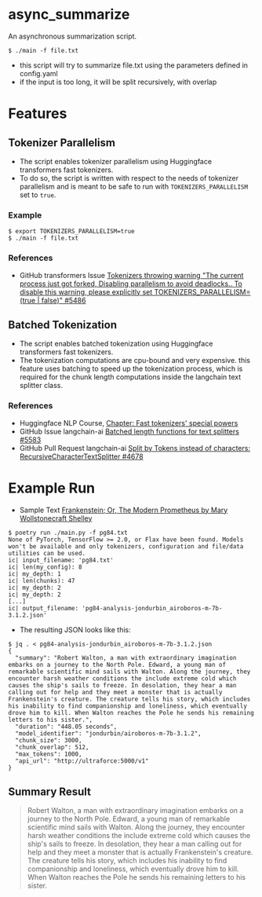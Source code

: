 # async_summarize
An asynchronous summarization script.

```shell
$ ./main -f file.txt
```
* this script will try to summarize file.txt using the parameters defined in config.yaml
* if the input is too long, it will be split recursively, with overlap

# Features

## Tokenizer Parallelism
* The script enables tokenizer parallelism using Huggingface transformers fast tokenizers.
* To do so, the script is written with respect to the needs of tokenizer parallelism and is meant to be safe to run with `TOKENIZERS_PARALLELISM` set to `true`.

### Example
```shell
$ export TOKENIZERS_PARALLELISM=true
$ ./main -f file.txt
```

### References
* GitHub transformers Issue [Tokenizers throwing warning "The current process just got forked, Disabling parallelism to avoid deadlocks.. To disable this warning, please explicitly set TOKENIZERS_PARALLELISM=(true | false)" #5486](https://github.com/huggingface/transformers/issues/5486#issuecomment-654232343)

## Batched Tokenization
* The script enables batched tokenization using Huggingface transformers fast tokenizers.
* The tokenization computations are cpu-bound and very expensive. this feature uses batching to speed up the tokenization process, which is required for the chunk length computations inside the langchain text splitter class.

### References
* Huggingface NLP Course, [Chapter: Fast tokenizers' special powers
](https://huggingface.co/learn/nlp-course/chapter6/3#fast-tokenizers-special-powers)
* GitHub Issue langchain-ai [Batched length functions for text splitters #5583
](https://github.com/langchain-ai/langchain/pull/5583)
* GitHub Pull Request langchain-ai [Split by Tokens instead of characters: RecursiveCharacterTextSplitter #4678
](https://github.com/langchain-ai/langchain/issues/4678)

# Example Run
* Sample Text [Frankenstein; Or, The Modern Prometheus by Mary Wollstonecraft Shelley](https://www.gutenberg.org/ebooks/84)

```shell
$ poetry run ./main.py -f pg84.txt
None of PyTorch, TensorFlow >= 2.0, or Flax have been found. Models won't be available and only tokenizers, configuration and file/data utilities can be used.
ic| input_filename: 'pg84.txt'
ic| len(my_config): 8
ic| my_depth: 1
ic| len(chunks): 47
ic| my_depth: 2
ic| my_depth: 2
[...]
ic| output_filename: 'pg84-analysis-jondurbin_airoboros-m-7b-3.1.2.json'
```

* The resulting JSON looks like this:

```shell
$ jq . < pg84-analysis-jondurbin_airoboros-m-7b-3.1.2.json
{
  "summary": "Robert Walton, a man with extraordinary imagination embarks on a journey to the North Pole. Edward, a young man of remarkable scientific mind sails with Walton. Along the journey, they encounter harsh weather conditions the include extreme cold which causes the ship's sails to freeze. In desolation, they hear a man calling out for help and they meet a monster that is actually Frankenstein's creature. The creature tells his story, which includes his inability to find companionship and loneliness, which eventually drove him to kill. When Walton reaches the Pole he sends his remaining letters to his sister.",
  "duration": "448.05 seconds",
  "model_identifier": "jondurbin/airoboros-m-7b-3.1.2",
  "chunk_size": 3000,
  "chunk_overlap": 512,
  "max_tokens": 1000,
  "api_url": "http://ultraforce:5000/v1"
}
```

## Summary Result

> Robert Walton, a man with extraordinary imagination embarks on a journey to the North Pole. Edward, a young man of remarkable scientific mind sails with Walton. Along the journey, they encounter harsh weather conditions the include extreme cold which causes the ship's sails to freeze. In desolation, they hear a man calling out for help and they meet a monster that is actually Frankenstein's creature. The creature tells his story, which includes his inability to find companionship and loneliness, which eventually drove him to kill. When Walton reaches the Pole he sends his remaining letters to his sister.
